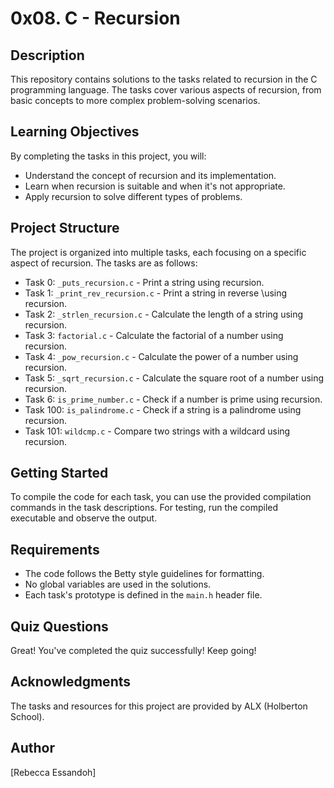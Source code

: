 # 0x08. C - Recursion

## Description
This repository contains solutions to the tasks related to recursion in the C programming language. The tasks cover various aspects of recursion, from basic concepts to more complex problem-solving scenarios.

## Learning Objectives
By completing the tasks in this project, you will:
- Understand the concept of recursion and its implementation.
- Learn when recursion is suitable and when it's not appropriate.
- Apply recursion to solve different types of problems.

## Project Structure
The project is organized into multiple tasks, each focusing on a specific aspect of recursion. The tasks are as follows:
- Task 0: `_puts_recursion.c` - Print a string using recursion.
- Task 1: `_print_rev_recursion.c` - Print a string in reverse \using recursion.
- Task 2: `_strlen_recursion.c` - Calculate the length of a string using recursion.
- Task 3: `factorial.c` - Calculate the factorial of a number using recursion.
- Task 4: `_pow_recursion.c` - Calculate the power of a number using recursion.
- Task 5: `_sqrt_recursion.c` - Calculate the square root of a number using recursion.
- Task 6: `is_prime_number.c` - Check if a number is prime using recursion.
- Task 100: `is_palindrome.c` - Check if a string is a palindrome using recursion.
- Task 101: `wildcmp.c` - Compare two strings with a wildcard using recursion.

## Getting Started
To compile the code for each task, you can use the provided compilation commands in the task descriptions. For testing, run the compiled executable and observe the output.

## Requirements
- The code follows the Betty style guidelines for formatting.
- No global variables are used in the solutions.
- Each task's prototype is defined in the `main.h` header file.

## Quiz Questions
Great! You've completed the quiz successfully! Keep going!

## Acknowledgments
The tasks and resources for this project are provided by ALX (Holberton School).

## Author
[Rebecca Essandoh]
